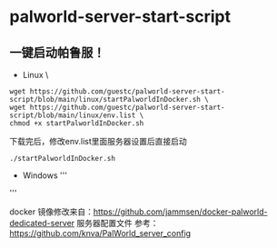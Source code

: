 # palworld-server-start-script
## 一键启动帕鲁服！
* Linux \
```
wget https://github.com/guestc/palworld-server-start-script/blob/main/linux/startPalworldInDocker.sh \
wget https://github.com/guestc/palworld-server-start-script/blob/main/linux/env.list \
chmod +x startPalworldInDocker.sh
```

下载完后，修改env.list里面服务器设置后直接启动
```
./startPalworldInDocker.sh
```

* Windows
'''

'''

docker 镜像修改来自：https://github.com/jammsen/docker-palworld-dedicated-server
服务器配置文件 参考：https://github.com/knva/PalWorld_server_config

